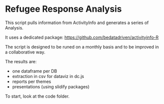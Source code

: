 Refugee Response Analysis
============

This script pulls information from ActivityInfo and generates a series of Analysis.

It uses a dedicated package: https://github.com/bedatadriven/activityinfo-R


The script is designed to be runed on a monthly basis and to be improved in a collaborative way.

The results are:

- one dataframe per DB 
- extraction in csv for dataviz in dc.js
- reports per themes
- presentations (using slidify packages)

To start, look at the code folder.

